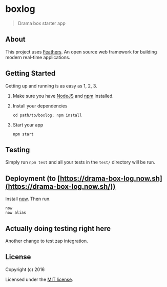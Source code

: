 # boxlog

> Drama box starter app

## About

This project uses [Feathers](http://feathersjs.com). An open source web framework for building modern real-time applications.

## Getting Started

Getting up and running is as easy as 1, 2, 3.

1. Make sure you have [NodeJS](https://nodejs.org/) and [npm](https://www.npmjs.com/) installed.
2. Install your dependencies

    ```
    cd path/to/boxlog; npm install
    ```

3. Start your app

    ```
    npm start
    ```

## Testing

Simply run `npm test` and all your tests in the `test/` directory will be run.

## Deployment (to [https://drama-box-log.now.sh](https://drama-box-log.now.sh/))

Install [now](https://zeit.co/now). Then run. 
  ```
  now
  now alias
  ```

## Actually doing testing right here

Another change to test zap integration. 

## License

Copyright (c) 2016

Licensed under the [MIT license](LICENSE).
